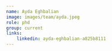 ```yaml
---
name: Ayda Eghbalian
image: images/team/ayda.jpeg
role: phd
group: current
links:
    linkedin: ayda-eghbalian-a825b8111
---
```


